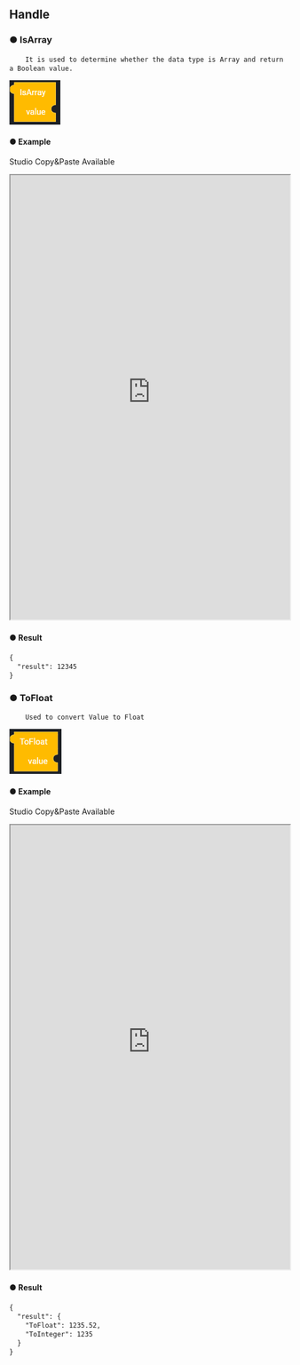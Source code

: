 ## Handle

### ● IsArray

        It is used to determine whether the data type is Array and return a Boolean value.

![](../../../img/assets/image%20%28102%29.png)

#### ● Example

<p class='comment'>Studio Copy&Paste Available</p>
<iframe
    src="https://d1sxhpvag16wqc.cloudfront.net/v3.1.0/handle/isArray"
    width="100%"
    height="800px"
    allow=""
    sandbox="allow-scripts allow-same-origin" />
<div class="display-pdf">
    <p><img src="../../../img/assets/image%20%28384%29.png" alt="" /></p>
    <p><img src="../../../img/assets/image%20%28412%29.png" alt="" /></p>
    <p><img src="../../../img/assets/image%20%28445%29.png" alt="" /></p>
    <p><img src="../../../img/assets/image%20%28438%29.png" alt="" /></p>
</div>

#### ● Result

```text
{
  "result": {
    "string": false,
    "int": false,
    "float": false,
    "boolean": false,
    "null": false,
    "array": true
  }
}
```

### ● IsBoolean

        It is used to determine whether the data type is Boolean and return a Boolean value.

![](../../../img/assets/image%20%2871%29.png)

#### ● Example

<p class='comment'>Studio Copy&Paste Available</p>
<iframe
    src="https://d1sxhpvag16wqc.cloudfront.net/v3.1.0/handle/isBoolean"
    width="100%"
    height="800px"
    allow=""
    sandbox="allow-scripts allow-same-origin"/>
<div class="display-pdf">
    <p><img src="../../../img/assets/image%20%28409%29.png" alt="" /></p>
    <p><img src="../../../img/assets/image%20%28444%29.png" alt="" /></p>
    <p><img src="../../../img/assets/image%20%28446%29.png" alt="" /></p>
    <p><img src="../../../img/assets/image%20%28437%29.png" alt="" /></p>
</div>

#### ● Result

```text
{
  "result": {
    "string": false,
    "int": false,
    "float": false,
    "boolean": true,
    "null": false,
    "array": false
  }
}
```

### ● IsFloat

        It is used to determine whether the data type is Float and return a Boolean value.

![](../../../img/assets/image%20%28112%29.png)

#### ● Example

<p class='comment'>Studio Copy&Paste Available</p>
<iframe
    src="https://d1sxhpvag16wqc.cloudfront.net/v3.1.0/handle/isFloat"
    width="100%"
    height="800px"
    allow=""
    sandbox="allow-scripts allow-same-origin"/>
<div class="display-pdf">
    <p><img src="../../../img/assets/image%20%28387%29.png" alt="" /></p>
    <p><img src="../../../img/assets/image%20%28385%29.png" alt="" /></p>
    <p><img src="../../../img/assets/image%20%28415%29.png" alt="" /></p>
    <p><img src="../../../img/assets/image%20%28396%29.png" alt="" /></p>
</div>

#### ● Result

```text
{
  "result": {
    "string": false,
    "int": false,
    "float": true,
    "boolean": false,
    "null": false,
    "array": false
  }
}
```

### ● IsInteger

        It is used to determine whether the data type is Integer and return a Boolean value.

![](../../../img/assets/image%20%28199%29.png)

#### ● Example

<p class='comment'>Studio Copy&Paste Available</p>
<iframe
    src="https://d1sxhpvag16wqc.cloudfront.net/v3.1.0/handle/isInteger"
    width="100%"
    height="800px"
    allow=""
    sandbox="allow-scripts allow-same-origin"/>
<div class="display-pdf">
    <p><img src="../../../img/assets/image%20%28455%29.png" alt="" /></p>
    <p><img src="../../../img/assets/image%20%28457%29.png" alt="" /></p>
    <p><img src="../../../img/assets/image%20%28392%29.png" alt="" /></p>
    <p><img src="../../../img/assets/image%20%28430%29.png" alt="" /></p>
</div>

#### ● Result

```text
{
  "result": {
    "string": false,
    "int": true,
    "float": false,
    "boolean": false,
    "null": false,
    "array": false
  }
}
```

### ● IsNull

        Used to determine whether the data type is Null and return a Boolean value.

![](../../../img/assets/image%20%28434%29.png)

#### ● Example

<p class='comment'>Studio Copy&Paste Available</p>
<iframe
    src="https://d1sxhpvag16wqc.cloudfront.net/v3.1.0/handle/isNull"
    width="100%"
    height="800px"
    allow=""
    sandbox="allow-scripts allow-same-origin"/>
<div class="display-pdf">
    <p><img src="../../../img/assets/image%20%28421%29.png" alt="" /></p>
    <p><img src="../../../img/assets/image%20%28453%29.png" alt="" /></p>
    <p><img src="../../../img/assets/image%20%28442%29.png" alt="" /></p>
    <p><img src="../../../img/assets/image%20%28407%29.png" alt="" /></p>
</div>

#### ● Result

```text
{
  "result": {
    "string": false,
    "int": false,
    "float": false,
    "boolean": false,
    "null": true,
    "array": false
  }
}
```

### ● IsNumeric

        Used to determine whether the data type is Numeric and return a Boolean value

![](../../../img/assets/image%20%28160%29.png)

#### ● Example

<p class='comment'>Studio Copy&Paste Available</p>
<iframe
    src="https://d1sxhpvag16wqc.cloudfront.net/v3.1.0/handle/isNumeric"
    width="100%"
    height="800px"
    allow=""
    sandbox="allow-scripts allow-same-origin"/>
<div class="display-pdf">
    <p><img src="../../../img/assets/image%20%28423%29.png" alt="" /></p>
    <p><img src="../../../img/assets/image%20%28399%29.png" alt="" /></p>
    <p><img src="../../../img/assets/image%20%28380%29.png" alt="" /></p>
    <p><img src="../../../img/assets/image%20%28404%29.png" alt="" /></p>
</div>

#### ● Result

```text
{
  "result": {
    "string": false,
    "int": true,
    "float": true,
    "boolean": false,
    "null": false,
    "array": false
  }
}
```

### ● IsString

      It is used to determine whether the data type is String and return a Boolean value.

![](../../../img/assets/image%20%28172%29.png)

#### ● Example

<p class='comment'>Studio Copy&Paste Available</p>
<iframe
    src="https://d1sxhpvag16wqc.cloudfront.net/v3.1.0/handle/isString"
    width="100%"
    height="800px"
    allow=""
    sandbox="allow-scripts allow-same-origin"/>
<div class="display-pdf">
    <p><img src="../../../img/assets/image%20%28398%29.png" alt="" /></p>
    <p><img src="../../../img/assets/image%20%28419%29.png" alt="" /></p>
    <p><img src="../../../img/assets/image%20%28441%29.png" alt="" /></p>
    <p><img src="../../../img/assets/image%20%28400%29.png" alt="" /></p>
</div>

#### ● Result

```text
{
  "result": {
    "string": true,
    "int": false,
    "float": false,
    "boolean": false,
    "null": false,
    "array": false
  }
}
```

### ● ToString

        Used to cast a value to a string

![](../../../img/assets/image%20%28197%29.png)

#### ● Example

<p class='comment'>Studio Copy&Paste Available</p>
<iframe
    src="https://d1sxhpvag16wqc.cloudfront.net/v3.1.0/handle/toString"
    width="100%"
    height="800px"
    allow=""
    sandbox="allow-scripts allow-same-origin"/>

#### ● Result

```text
{
  "result": "396121"
}
```

### ● ToInteger

        Used to convert Value to Integer

![](../../../img/assets/image%20%2880%29.png)

#### ● Example

<p class='comment'>Studio Copy&Paste Available</p>
<iframe
    src="https://d1sxhpvag16wqc.cloudfront.net/v3.1.0/handle/toInteger"
    width="100%"
    height="800px"
    allow=""
    sandbox="allow-scripts allow-same-origin"/>
</iframe>

#### ● Result

```text
{
  "result": 12345
}
```

### ● ToFloat

        Used to convert Value to Float

![](../../../img/assets/image%20%2898%29.png)

#### ● Example

<p class='comment'>Studio Copy&Paste Available</p>
<iframe
    src="https://d1sxhpvag16wqc.cloudfront.net/v3.1.0/handle/toFloat"
    width="100%"
    height="800px"
    allow=""
    sandbox="allow-scripts allow-same-origin"/>
</iframe>

#### ● Result

```text
{
  "result": {
    "ToFloat": 1235.52,
    "ToInteger": 1235
  }
}
```
